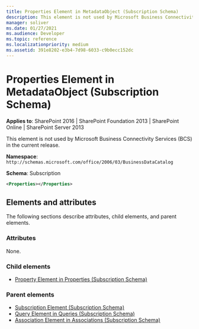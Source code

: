 ```yaml
---
title: Properties Element in MetadataObject (Subscription Schema)
description: This element is not used by Microsoft Business Connectivity Services (BCS) in the current release.
manager: soliver
ms.date: 01/27/2021
ms.audience: Developer
ms.topic: reference
ms.localizationpriority: medium
ms.assetid: 391e8202-e3b4-7d98-6033-c9b0ecc152dc
---
```

# Properties Element in MetadataObject (Subscription Schema)

**Applies to**: SharePoint 2016 | SharePoint Foundation 2013 | SharePoint Online | SharePoint Server 2013

This element is not used by Microsoft Business Connectivity Services (BCS) in the current release.

**Namespace**: `http://schemas.microsoft.com/office/2006/03/BusinessDataCatalog`

**Schema**: Subscription

```XML
<Properties></Properties>
```

## Elements and attributes

The following sections describe attributes, child elements, and parent elements.

### Attributes

None.

### Child elements

- [Property Element in Properties (Subscription Schema)](property-element-in-properties-subscription-schema.md)

### Parent elements

- [Subscription Element (Subscription Schema)](subscription-element-subscription-schema.md)
- [Query Element in Queries (Subscription Schema)](query-element-in-queries-subscription-schema.md)
- [Association Element in Associations (Subscription Schema)](association-element-in-associations-subscription-schema.md)
